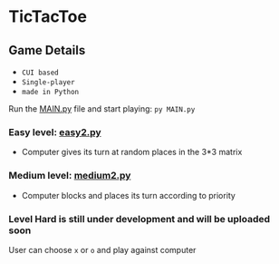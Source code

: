 # TicTacToe

## Game Details
 - `CUI based`
 - `Single-player`
 - `made in Python`

Run the <a href="https://github.com/PALLADIUM26/TicTacToe/blob/main/MAIN.py">MAIN.py</a> file and start playing: `py MAIN.py`

### Easy level: <a href="https://github.com/PALLADIUM26/TicTacToe/blob/main/easy2.py">easy2.py</a><br>
 - Computer gives its turn at random places in the 3*3 matrix
### Medium level: <a href="https://github.com/PALLADIUM26/TicTacToe/blob/main/medium2.py">medium2.py</a><br>
 - Computer blocks and places its turn according to priority
### Level Hard is still under development and will be uploaded soon

User can choose `x` or `o` and play against computer
